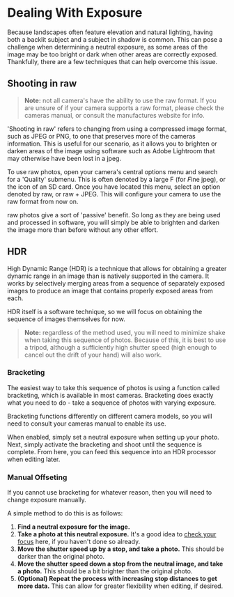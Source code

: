 # Dealing With Exposure

Because landscapes often feature elevation and natural lighting, having both a backlit subject and a subject in shadow is common. This can pose a challenge when determining a neutral exposure, as some areas of the image may be too bright or dark when other areas are correctly exposed. Thankfully, there are a few techniques that can help overcome this issue.

## Shooting in raw

> **Note:** not all camera's have the ability to use the raw format. If you are unsure of if your camera supports a raw format, please check the cameras manual, or consult the manufactures website for info. 


'Shooting in raw' refers to changing from using a compressed image format, such as JPEG or PNG, to one that preserves more of the cameras information. This is useful for our scenario, as it allows you to brighten or darken areas of the image using software such as Adobe Lightroom that may otherwise have been lost in a jpeg.

To use raw photos, open your camera's central options menu and search for a 'Quality' submenu. This is often denoted by a large F (for *F*ine jpeg), or the icon of an SD card. 
Once you have located this menu, select an option denoted by raw, or raw + JPEG. This will configure your camera to use the raw format from now on.

raw photos give a sort of 'passive' benefit. So long as they are being used and processed in software, you will simply be able to brighten and darken the image more than before without any other effort.

## HDR

High Dynamic Range (HDR) is a technique that allows for obtaining a greater dynamic range in an image than is natively supported in the camera. It works by selectively merging areas from a sequence of separately exposed images to produce an image that contains properly exposed areas from each.

HDR itself is a software technique, so we will focus on obtaining the sequence of images themselves for now.

> **Note:** regardless of the method used, you will need to minimize shake when taking this sequence of photos. Because of this, it is best to use a tripod, although a sufficiently high shutter speed (high enough to cancel out the drift of your hand) will also work.

### Bracketing 

The easiest way to take this sequence of photos is using a function called bracketing, which is available in most cameras. Bracketing does exactly what you need to do - take a sequence of photos with varying exposure.

Bracketing functions differently on different camera models, so you will need to consult your cameras manual to enable its use.

When enabled, simply set a neutral exposure when setting up your photo. Next, simply activate the bracketing and shoot until the sequence is complete. From here, you can feed this sequence into an HDR processor when editing later.

### Manual Offseting

If you cannot use bracketing for whatever reason, then you will need to change exposure manually. 

A simple method to do this is as follows:

1. **Find a neutral exposure for the image.**
2. **Take a photo at this neutral exposure.** It's a good idea to [check your focus](./focusing.md) here, if you haven't done so already.
3. **Move the shutter speed up by a stop, and take a photo.** This should be darker than the original photo.
4. **Move the shutter speed down a stop from the neutral image, and take a photo.** This should be a bit brighter than the original photo.
4. **(Optional) Repeat the process with increasing stop distances to get more data.** This can allow for greater flexibility when editing, if desired.